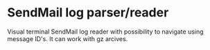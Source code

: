# SendMail log parser/reader
Visual terminal SendMail log reader with possibility to navigate using message ID's.
It can work with gz arcives.
